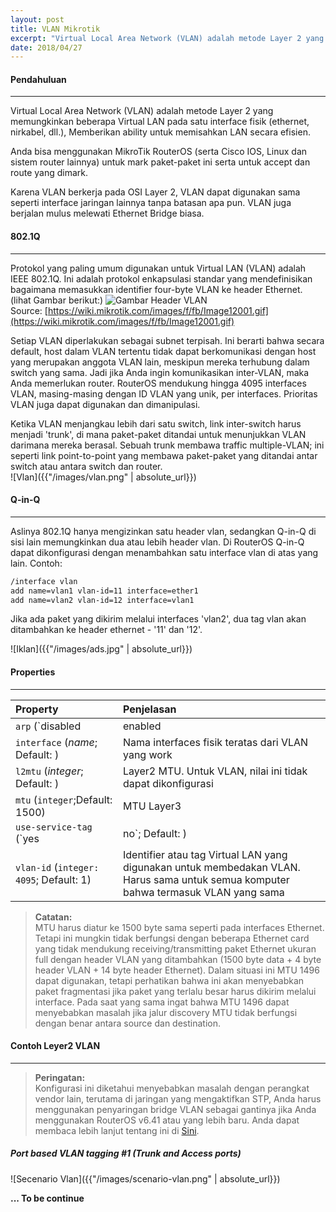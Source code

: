 ```yaml
---
layout: post
title: VLAN Mikrotik
excerpt: "Virtual Local Area Network (VLAN) adalah metode Layer 2 yang mengijinkan beberapa Virtual LAN pada satu interface fisik (ethernet, nirkabel, dll.), Memberikan ability untuk memisahkan LAN secara efisien."
date: 2018/04/27
---
```


#### Pendahuluan
***
Virtual Local Area Network (VLAN) adalah metode Layer 2 yang memungkinkan beberapa Virtual LAN pada satu interface fisik (ethernet, nirkabel, dll.), Memberikan ability untuk memisahkan LAN secara efisien.

Anda bisa menggunakan MikroTik RouterOS (serta Cisco IOS, Linux dan sistem router lainnya) untuk mark paket-paket ini serta untuk accept dan route yang dimark.

Karena VLAN berkerja pada OSI Layer 2, VLAN dapat digunakan sama seperti interface jaringan lainnya tanpa batasan apa pun. VLAN juga berjalan mulus melewati Ethernet Bridge biasa.

#### 802.1Q
***
Protokol yang paling umum digunakan untuk Virtual LAN (VLAN) adalah IEEE 802.1Q. Ini adalah protokol enkapsulasi standar yang mendefinisikan bagaimana memasukkan identifier four-byte VLAN  ke header Ethernet. (lihat Gambar berikut:)
![Gambar Header VLAN](/blog/images/Image12001.gif)<br>
Source: [https://wiki.mikrotik.com/images/f/fb/Image12001.gif](https://wiki.mikrotik.com/images/f/fb/Image12001.gif)

Setiap VLAN diperlakukan sebagai subnet terpisah. Ini berarti bahwa secara default, host dalam VLAN tertentu tidak dapat berkomunikasi dengan host yang merupakan anggota VLAN lain, meskipun mereka terhubung dalam switch yang sama. Jadi jika Anda ingin komunikasikan inter-VLAN, maka Anda memerlukan router. RouterOS mendukung hingga 4095 interfaces VLAN, masing-masing dengan ID VLAN yang unik, per interfaces. Prioritas VLAN juga dapat digunakan dan dimanipulasi.

Ketika VLAN menjangkau lebih dari satu switch, link inter-switch harus menjadi 'trunk', di mana paket-paket ditandai untuk menunjukkan VLAN darimana mereka berasal. Sebuah trunk membawa traffic multiple-VLAN; ini seperti link point-to-point yang membawa paket-paket yang ditandai antar switch atau antara switch dan router.<br>
![Vlan]({{"/images/vlan.png" | absolute_url}})

#### Q-in-Q
***
Aslinya 802.1Q hanya mengizinkan satu header vlan, sedangkan Q-in-Q di sisi lain memungkinkan dua atau lebih header vlan. Di RouterOS Q-in-Q dapat dikonfigurasi dengan menambahkan satu interface vlan di atas yang lain. Contoh:
```bash
/interface vlan
add name=vlan1 vlan-id=11 interface=ether1
add name=vlan2 vlan-id=12 interface=vlan1
```
Jika ada paket yang dikirim melalui interfaces 'vlan2', dua tag vlan akan ditambahkan ke header ethernet - '11' dan '12'.

![Iklan]({{"/images/ads.jpg" | absolute_url}})

#### Properties
***

| Property  | Penjelasan |
|:----------|:-----------|
| `arp` (`disabled | enabled | proxy-arp | reply-only`; Default: `enabled`) | Mode Address Resolution Protocol |
| `interface` (*name*; Default: ) | Nama interfaces fisik teratas dari VLAN yang work |
| `l2mtu` (*integer*; Default: )  | Layer2 MTU. Untuk VLAN, nilai ini tidak dapat dikonfigurasi |
| `mtu` (`integer`;Default: 1500) | MTU Layer3 |
| `use-service-tag` (`yes | no`; Default: ) | 802.1ad compatible Service Tag |
| `vlan-id` (`integer: 4095`; Default: 1) | Identifier atau tag Virtual LAN yang digunakan untuk membedakan VLAN. Harus sama untuk semua komputer bahwa termasuk VLAN yang sama |

> **Catatan:**<br> 
> MTU harus diatur ke 1500 byte sama seperti pada interfaces Ethernet. Tetapi ini mungkin tidak berfungsi dengan beberapa Ethernet card yang tidak mendukung receiving/transmitting paket Ethernet ukuran full dengan header VLAN yang ditambahkan (1500 byte data + 4 byte header VLAN + 14 byte header Ethernet). Dalam situasi ini MTU 1496 dapat digunakan, tetapi perhatikan bahwa ini akan menyebabkan paket fragmentasi jika paket yang terlalu besar harus dikirim melalui interface. Pada saat yang sama ingat bahwa MTU 1496 dapat menyebabkan masalah jika jalur discovery MTU tidak berfungsi dengan benar antara source dan destination.

#### Contoh Leyer2 VLAN
***

> **Peringatan:**<br>
> Konfigurasi ini diketahui menyebabkan masalah dengan perangkat vendor lain, terutama di jaringan yang mengaktifkan STP, Anda harus menggunakan penyaringan bridge VLAN sebagai gantinya jika Anda menggunakan RouterOS v6.41 atau yang lebih baru. Anda dapat membaca lebih lanjut tentang ini di [Sini](https://wiki.mikrotik.com/wiki/Manual:Layer2_misconfiguration#VLAN_in_bridge_with_a_physical_interface).

##### Port based VLAN tagging #1 (Trunk and Access ports)

![Secenario Vlan]({{"/images/scenario-vlan.png" | absolute_url}})

**... To be continue**



